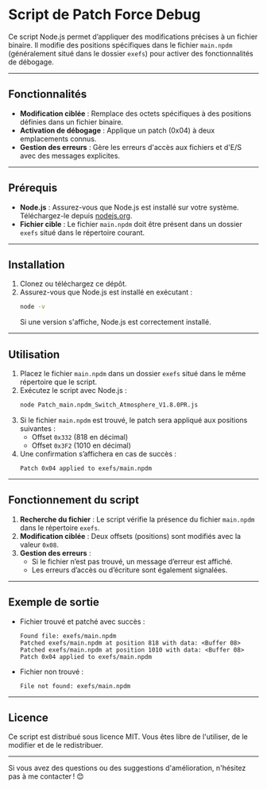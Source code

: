 # Script de Patch Force Debug

Ce script Node.js permet d’appliquer des modifications précises à un fichier binaire. Il modifie des positions spécifiques dans le fichier `main.npdm` (généralement situé dans le dossier `exefs`) pour activer des fonctionnalités de débogage.

---

## Fonctionnalités

- **Modification ciblée** : Remplace des octets spécifiques à des positions définies dans un fichier binaire.
- **Activation de débogage** : Applique un patch (0x04) à deux emplacements connus.
- **Gestion des erreurs** : Gère les erreurs d'accès aux fichiers et d'E/S avec des messages explicites.

---

## Prérequis

- **Node.js** : Assurez-vous que Node.js est installé sur votre système. Téléchargez-le depuis [nodejs.org](https://nodejs.org).
- **Fichier cible** : Le fichier `main.npdm` doit être présent dans un dossier `exefs` situé dans le répertoire courant.

---

## Installation

1. Clonez ou téléchargez ce dépôt.
2. Assurez-vous que Node.js est installé en exécutant :
   ```bash
   node -v
   ```
   Si une version s'affiche, Node.js est correctement installé.

---

## Utilisation

1. Placez le fichier `main.npdm` dans un dossier `exefs` situé dans le même répertoire que le script.
2. Exécutez le script avec Node.js :
   ```bash
   node Patch_main.npdm_Switch_Atmosphere_V1.8.0PR.js
   ```
3. Si le fichier `main.npdm` est trouvé, le patch sera appliqué aux positions suivantes :
   - Offset `0x332` (818 en décimal)
   - Offset `0x3F2` (1010 en décimal)
4. Une confirmation s’affichera en cas de succès :
   ```
   Patch 0x04 applied to exefs/main.npdm
   ```

---

## Fonctionnement du script

1. **Recherche du fichier** : Le script vérifie la présence du fichier `main.npdm` dans le répertoire `exefs`.
2. **Modification ciblée** : Deux offsets (positions) sont modifiés avec la valeur `0x08`.
3. **Gestion des erreurs** :
   - Si le fichier n’est pas trouvé, un message d’erreur est affiché.
   - Les erreurs d’accès ou d’écriture sont également signalées.

---

## Exemple de sortie

- Fichier trouvé et patché avec succès :
   ```
   Found file: exefs/main.npdm
   Patched exefs/main.npdm at position 818 with data: <Buffer 08>
   Patched exefs/main.npdm at position 1010 with data: <Buffer 08>
   Patch 0x04 applied to exefs/main.npdm
   ```
- Fichier non trouvé :
   ```
   File not found: exefs/main.npdm
   ```

---

## Licence

Ce script est distribué sous licence MIT. Vous êtes libre de l'utiliser, de le modifier et de le redistribuer.

---

Si vous avez des questions ou des suggestions d'amélioration, n'hésitez pas à me contacter ! 😊

